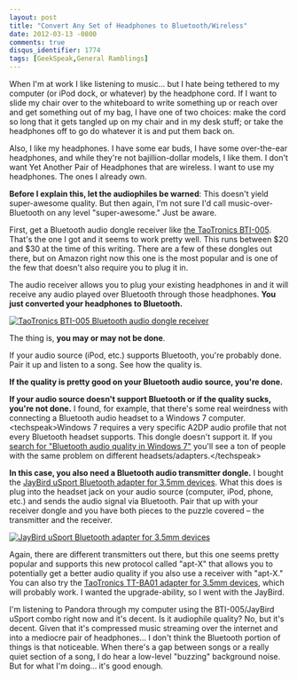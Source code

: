 ```yaml
---
layout: post
title: "Convert Any Set of Headphones to Bluetooth/Wireless"
date: 2012-03-13 -0800
comments: true
disqus_identifier: 1774
tags: [GeekSpeak,General Ramblings]
---
```

When I'm at work I like listening to music... but I hate being tethered
to my computer (or iPod dock, or whatever) by the headphone cord. If I
want to slide my chair over to the whiteboard to write something up or
reach over and get something out of my bag, I have one of two choices:
make the cord so long that it gets tangled up on my chair and in my desk
stuff; or take the headphones off to go do whatever it is and put them
back on.

Also, I like my headphones. I have some ear buds, I have some
over-the-ear headphones, and while they're not bajillion-dollar models,
I like them. I don't want Yet Another Pair of Headphones that are
wireless. I want to use my headphones. The ones I already own.

**Before I explain this, let the audiophiles be warned**: This doesn't
yield super-awesome quality. But then again, I'm not sure I'd call
music-over-Bluetooth on any level "super-awesome." Just be aware.

First, get a Bluetooth audio dongle receiver like [the TaoTronics
BTI-005](http://www.amazon.com/dp/B006IJGEGQ?tag=mhsvortex). That's the
one I got and it seems to work pretty well. This runs between $20 and
$30 at the time of this writing. There are a few of these dongles out
there, but on Amazon right now this one is the most popular and is one
of the few that doesn't also require you to plug it in.

The audio receiver allows you to plug your existing headphones in and it
will receive any audio played over Bluetooth through those headphones.
**You just converted your headphones to Bluetooth.**

[![TaoTronics BTI-005 Bluetooth audio dongle
receiver](http://ecx.images-amazon.com/images/I/31oUYIlRtwL._SL500_AA300_.jpg)](http://www.amazon.com/dp/B006IJGEGQ?tag=mhsvortex)

The thing is, **you may or may not be done**.

If your audio source (iPod, etc.) supports Bluetooth, you're probably
done. Pair it up and listen to a song. See how the quality is.

**If the quality is pretty good on your Bluetooth audio source, you're
done.**

**If your audio source doesn't support Bluetooth or if the quality
sucks, you're not done.** I found, for example, that there's some real
weirdness with connecting a Bluetooth audio headset to a Windows 7
computer. \<techspeak\>Windows 7 requires a very specific A2DP audio
profile that not every Bluetooth headset supports. This dongle doesn't
support it. If you [search for "Bluetooth audio quality in Windows
7"](http://www.google.com/search?btnG=1&pws=0&q=Bluetooth+audio+quality+in+Windows+7)
you'll see a ton of people with the same problem on different
headsets/adapters.\</techspeak\>

**In this case, you also need a Bluetooth audio transmitter dongle.** I
bought the [JayBird uSport Bluetooth adapter for 3.5mm
devices](http://www.amazon.com/dp/B002PU9U0E?tag=mhsvortex). What this
does is plug into the headset jack on your audio source (computer, iPod,
phone, etc.) and sends the audio signal via Bluetooth. Pair that up with
your receiver dongle and you have both pieces to the puzzle covered –
the transmitter and the receiver.

[![JayBird uSport Bluetooth adapter for 3.5mm
devices](http://ecx.images-amazon.com/images/I/3144YNmWG-L._SL500_AA300_.jpg)](http://www.amazon.com/dp/B002PU9U0E?tag=mhsvortex)

Again, there are different transmitters out there, but this one seems
pretty popular and supports this new protocol called "apt-X" that allows
you to potentially get a better audio quality if you also use a receiver
with "apt-X." You can also try the [TaoTronics TT-BA01 adapter for 3.5mm
devices](http://www.amazon.com/dp/B004B8GF7Y?tag=mhsvortex), which will
probably work. I wanted the upgrade-ability, so I went with the JayBird.

I'm listening to Pandora through my computer using the BTI-005/JayBird
uSport combo right now and it's decent. Is it audiophile quality? No,
but it's decent. Given that it's compressed music streaming over the
internet and into a mediocre pair of headphones... I don't think the
Bluetooth portion of things is that noticeable. When there's a gap
between songs or a really quiet section of a song, I do hear a low-level
"buzzing" background noise. But for what I'm doing... it's good enough.

